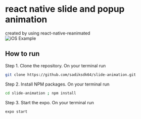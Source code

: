 # react native slide and popup animation
created by using react-native-reanimated\
![iOS Example](./example-ios.gif)

## How to run 
Step 1. Clone the repository. On your terminal run 

```bash
git clone https://github.com/sadiksdk64/slide-animation.git
```

Step 2. Install NPM packages. On your terminal run

```bash
cd slide-animation ; npm install
```

Step 3. Start the expo. On your terminal run 

```bash
expo start
```



